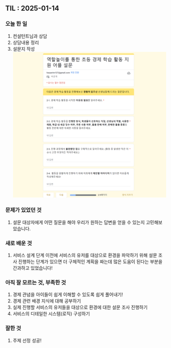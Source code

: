 ## TIL : 2025-01-14

### 오늘 한 일
1. 컨설턴트님과 상담
2. 상담내용 정리
3. 설문지 작성
    ![alt text](images/image-2.png)

### 문제가 있었던 것  
1. 설문 대상자에게 어떤 질문을 해야 우리가 원하는 답변을 얻을 수 있는지 고민해보았습니다. 

### 새로 배운 것  
1. 서비스 설계 단계 이전에 서비스의 유저를 대상으로 환경을 파악하기 위해 설문 조사 진행하는 단계가 있으면 더 구체적인 계획을 짜는데 많은 도움이 된다는 부분을 간과하고 있었습니다!

### 아직 잘 모르는 것, 부족한 것
1. 경제 관념을 아이들이 쉽게 이해할 수 있도록 쉽게 풀어내기!
2. 경제 관련 배경 지식에 대해 공부하기 
3. 실제 진행할 서비스의 유저들을 대상으로 환경에 대한 설문 조사 진행하기
4. 서비스의 디테일한 시스템(로직) 구성하기

### 잘한 것
1. 주제 선정 성공!